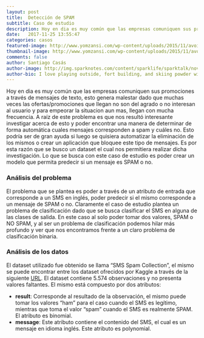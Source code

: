```yaml
---
layout: post
title:  Detección de SPAM
subtitle: Caso de estudio
description: Hoy en dia es muy común que las empresas comuniquen sus promociones a través de mensajes de texto, esto genera malestar dado que muchas veces las ofertas/promociones que llegan no son del agrado o no interesan al usuario y para empeorar la situacion aun mas, llegan con mucha frecuencia.
date:   2017-11-25 13:55:47
categories: casos
featured-image: http://www.yomzansi.com/wp-content/uploads/2015/11/avoid-spam-sms-yomzansi.jpg
thumbnail-image: http://www.yomzansi.com/wp-content/uploads/2015/11/avoid-spam-sms-yomzansi.jpg
comments: false
author: Santiago Casás
author-image: http://img.sparknotes.com/content/sparklife/sparktalk/nov2016litchardeathquiz1_MediumWide.jpg
author-bio: I love playing outside, fort building, and skiing powder with my wife and dog.  Currently a front end devloper at AppNeta.
---
```

Hoy en dia es muy común que las empresas comuniquen sus promociones a través de mensajes de texto, esto genera malestar dado que muchas veces las ofertas/promociones que llegan no son del agrado o no interesan al usuario y para empeorar la situacion aun mas, llegan con mucha frecuencia.
A raíz de este problema es que nos resultó interesante investigar acerca de esto y poder encontrar una manera  de determinar de forma automática cuales mensajes corresponden a spam y cuáles no. Esto podría ser de gran ayuda si luego se quisiera automatizar la eliminación de los mismos o crear un aplicación que bloquee este tipo de mensajes.
Es por esta razón que se busco un dataset el cual nos permitiera realizar dicha investigación.
Lo que se busca con este caso de estudio es poder crear un modelo que permita predecir si un mensaje es SPAM o no.

### Análisis del problema
El problema que se plantea es poder a través de un atributo de entrada que corresponde a un SMS en inglés, poder predecir si el mismo corresponde a un mensaje de SPAM o no.
Claramente el caso de estudio plantea un problema de clasificación dado que se busca clasificar el SMS en alguna de las clases de salida. En este caso al solo poder tomar dos valores, SPAM o NO SPAM, y al ser un problema de clasificación podemos hilar más profundo y ver que nos encontramos frente a un claro problema de clasificación binaria.

### Análisis de los datos
El dataset utilizado fue obtenido se llama “SMS Spam Collection”, el mismo se puede encontrar entre los dataset ofrecidos por Kaggle a través de la siguiente [URL](https://www.kaggle.com/uciml/sms-spam-collection-dataset).
El dataset contiene 5.574 observaciones y no presenta valores faltantes. El mismo está compuesto por dos atributos:
* **result**: Corresponde al resultado de la observación, el mismo puede tomar los valores “ham” para el caso cuando el SMS es legítimo, mientras que toma el valor “spam” cuando el SMS es realmente SPAM. El atributo es binomial.
* **message**: Este atributo contiene el contenido del SMS, el cual es un mensaje en idioma inglés. Este atributo es polynomial.


